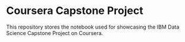 # Coursera Capstone Project

This repository stores the notebook used for showcasing the IBM Data Science Capstone Project on Coursera.